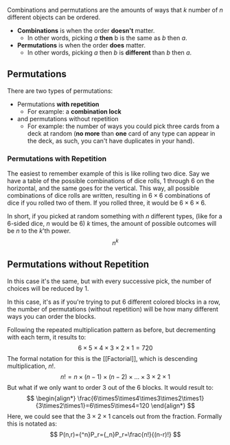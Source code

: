 Combinations and permutations are the amounts of ways that $k$ number of $n$ different objects can be ordered.
* **Combinations** is when the order **doesn't** matter.
	* In other words, picking $a$ **then** b is the same as $b$ then $a$.
* **Permutations** is when the order **does** matter.
	* In other words, picking $a$ then $b$ is **different** than $b$ then $a$.
## Permutations
There are two types of permutations:
* Permutations **with repetition**
	* For example: a **combination lock**
* and permutations without repetition
	* For example: the number of ways you could pick three cards from a deck at random (**no more** than **one** card of any type can appear in the deck, as such, you can't have duplicates in your hand).
### Permutations with Repetition
The easiest to remember example of this is like rolling two dice. Say we have a table of the possible combinations of dice rolls, 1 through 6 on the horizontal, and the same goes for the vertical. This way, all possible combinations of dice rolls are written, resulting in $6\times6$ combinations of dice if you rolled two of them. If you rolled three, it would be $6\times6\times6$. 

In short, if you picked at random something with $n$ different types, (like for a 6-sided dice, $n$ would be $6$) $k$ times, the amount of possible outcomes will be $n$ to the $k$'th power.
$$
n^k
$$
## Permutations without Repetition
In this case it's the same, but with every successive pick, the number of choices will be reduced by 1.

In this case, it's as if you're trying to put 6 different colored blocks in a row, the number of permutations (without repetition) will be how many different ways you can order the blocks.

Following the repeated multiplication pattern as before, but decrementing with each term, it results to:
$$
6\times5\times4\times3\times2\times1=720
$$
The formal notation for this is the [[Factorial]], which is descending multiplication, $n!$.
$$
n!=n\times(n-1)\times(n-2)\times{...}\times3\times2\times1
$$
But what if we only want to order 3 out of the 6 blocks. It would result to:
$$
\begin{align*}
\frac{6\times5\times4\times3\times2\times1}{3\times2\times1}=6\times5\times4=120
\end{align*}
$$
Here, we could see that the $3\times2\times1$ cancels out from the fraction. Formally this is notated as:
$$
P(n,r)={^n}P_r={_n}P_r=\frac{n!}{(n-r)!}
$$